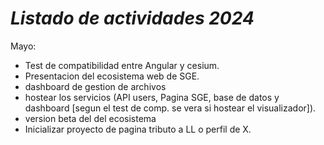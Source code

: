 # *Listado de actividades 2024*

Mayo:
- Test de compatibilidad entre Angular y cesium.
- Presentacion del ecosistema web de SGE.
- dashboard de gestion de archivos
- hostear los servicios (API users, Pagina SGE, base de datos y dashboard [segun el test de comp. se vera si hostear el visualizador]).
- version beta del del ecosistema
- Inicializar proyecto de pagina tributo a LL o perfil de X.
